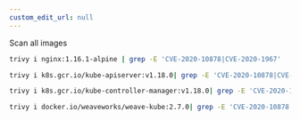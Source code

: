 ```yaml
---
custom_edit_url: null
---
```


Scan all images

```sh
trivy i nginx:1.16.1-alpine | grep -E 'CVE-2020-10878|CVE-2020-1967'
```

```sh
trivy i k8s.gcr.io/kube-apiserver:v1.18.0| grep -E 'CVE-2020-10878|CVE-2020-1967'
```

```sh
trivy i k8s.gcr.io/kube-controller-manager:v1.18.0| grep -E 'CVE-2020-10878|CVE-2020-1967'
```

```sh
trivy i docker.io/weaveworks/weave-kube:2.7.0| grep -E 'CVE-2020-10878|CVE-2020-1967'
```
